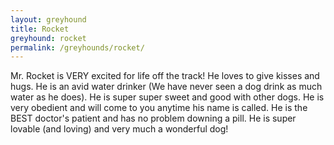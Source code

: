 ```yaml
---
layout: greyhound
title: Rocket
greyhound: rocket
permalink: /greyhounds/rocket/
---
```


Mr. Rocket is VERY excited for life off the track! He loves to give kisses and hugs. He is an avid water drinker (We have never seen a dog drink as much water as he does). He is super super sweet and good with other dogs. He is very obedient and will come to you anytime his name is called. He is the BEST doctor's patient and has no problem downing a pill. He is super lovable (and loving) and very much a wonderful dog! 